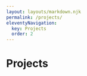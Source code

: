 ```yaml
---
layout: layouts/markdown.njk
permalink: /projects/
eleventyNavigation:
  key: Projects
  order: 2
---
```


# Projects